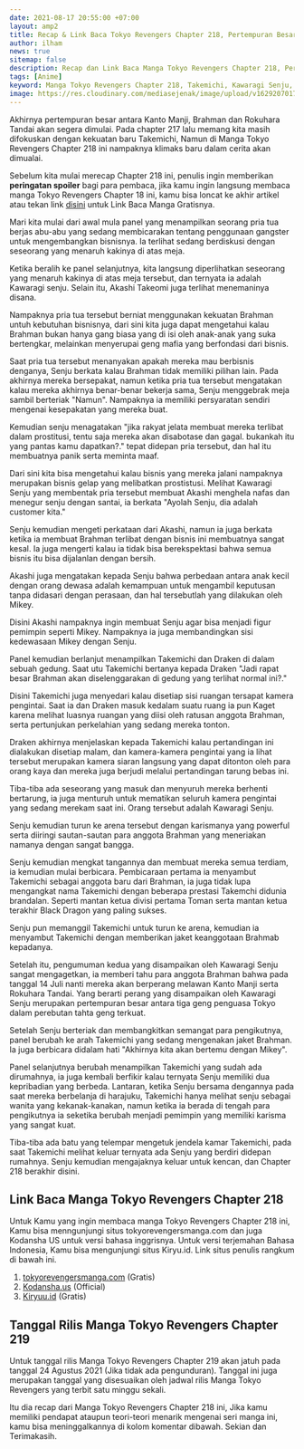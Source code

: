```yaml
---
date: 2021-08-17 20:55:00 +07:00
layout: amp2
title: Recap & Link Baca Tokyo Revengers Chapter 218, Pertempuran Besar Segera Dimulai
author: ilham
news: true
sitemap: false
description: Recap dan Link Baca Manga Tokyo Revengers Chapter 218, Pertempuran antara Kanto Manji, Brahman ,dan Rokuhara Tandai dimulai. Takmichi akan bertemu dengan Mikey di pertempuran.
tags: [Anime]
keyword: Manga Tokyo Revengers Chapter 218, Takemichi, Kawaragi Senju, Mikey, Akashi Takeomi, Draken, Link Baca Manga Tokyo Revengers Chapter 218
image: https://res.cloudinary.com/mediasejenak/image/upload/v1629207017/20210817_202904_0000_valwwj.jpg
---
```

Akhirnya pertempuran besar antara Kanto Manji, Brahman dan Rokuhara Tandai akan segera dimulai. Pada chapter 217 lalu memang kita masih difokuskan dengan kekuatan baru Takemichi, Namun di Manga Tokyo Revengers Chapter 218 ini nampaknya klimaks baru dalam cerita akan dimualai.

Sebelum kita mulai merecap Chapter 218 ini, penulis ingin memberikan <b>peringatan spoiler</b> bagi para pembaca, jika kamu ingin langsung membaca manga Tokyo Revengers Chapter 18 ini, kamu bisa loncat ke akhir artikel atau tekan link <a href="#link-baca-manga-tokyo-revengers-chapter-218">disini</a> untuk Link Baca Manga Gratisnya.

<amp-img layout="responsive" alt="Recap & Link Baca Tokyo Revengers Chapter 218, Pertempuran Besar Segera Dimulai" height="780" width="1200" src="https://res.cloudinary.com/mediasejenak/image/upload/v1629207017/20210817_202904_0000_valwwj.jpg"></amp-img>

Mari kita mulai dari awal mula panel yang menampilkan seorang pria tua berjas abu-abu yang sedang membicarakan tentang penggunaan gangster untuk mengembangkan bisnisnya. Ia terlihat sedang berdiskusi dengan seseorang yang menaruh kakinya di atas meja.

Ketika beralih ke panel selanjutnya, kita langsung diperlihatkan seseorang yang menaruh kakinya di atas meja tersebut, dan ternyata ia adalah Kawaragi senju. Selain itu, Akashi Takeomi juga terlihat menemaninya disana.

Nampaknya pria tua tersebut berniat menggunakan kekuatan Brahman untuh kebutuhan bisnisnya, dari sini kita juga dapat mengetahui kalau Brahman bukan hanya gang biasa yang di isi oleh anak-anak yang suka bertengkar, melainkan menyerupai geng mafia yang berfondasi dari bisnis.

<amp-img layout="responsive" alt="Tokyo Revengers Chapter 218 English 1" src="https://res.cloudinary.com/mediasejenak/image/upload/v1629207070/002_kj6bfc.png"></amp-img>

Saat pria tua tersebut menanyakan apakah mereka mau berbisnis denganya, Senju berkata kalau Brahman tidak memiliki pilihan lain. Pada akhirnya mereka bersepakat, namun ketika pria tua tersebut mengatakan kalau mereka akhirnya benar-benar bekerja sama, Senju menggebrak meja sambil berteriak "Namun". Nampaknya ia memiliki persyaratan sendiri mengenai kesepakatan yang mereka buat.

Kemudian senju menagatakan "jika rakyat jelata membuat mereka terlibat dalam prostitusi, tentu saja mereka akan disabotase dan gagal. bukankah itu yang pantas kamu dapatkan?." tepat didepan pria tersebut, dan hal itu membuatnya panik serta meminta maaf.

Dari sini kita bisa mengetahui kalau bisnis yang mereka jalani nampaknya merupakan bisnis gelap yang melibatkan prostistusi. Melihat Kawaragi Senju yang membentak pria tersebut membuat Akashi menghela nafas dan menegur senju dengan santai, ia berkata "Ayolah Senju, dia adalah customer kita."

Senju kemudian mengeti perkataan dari Akashi, namun ia juga berkata ketika ia membuat Brahman terlibat dengan bisnis ini membuatnya sangat kesal. Ia juga mengerti kalau ia tidak bisa berekspektasi bahwa semua bisnis itu bisa dijalanlan dengan bersih.

Akashi juga mengatakan kepada Senju bahwa perbedaan antara anak kecil dengan orang dewasa adalah kemampuan untuk mengambil keputusan tanpa didasari dengan perasaan, dan hal tersebutlah yang dilakukan oleh Mikey.

Disini Akashi nampaknya ingin membuat Senju agar bisa menjadi figur pemimpin seperti Mikey. Nampaknya ia juga membandingkan sisi kedewasaan Mikey dengan Senju.

Panel kemudian berlanjut menampilkan Takemichi dan Draken di dalam sebuah gedung. Saat utu Takemichi bertanya kepada Draken "Jadi rapat besar Brahman akan diselenggarakan di gedung yang terlihat normal ini?."

Disini Takemichi juga menyedari kalau disetiap sisi ruangan tersapat kamera pengintai. Saat ia dan Draken masuk kedalam suatu ruang ia pun Kaget karena melihat luasnya ruangan yang diisi oleh ratusan anggota Brahman, serta pertunjukan perkelahian yang sedang mereka tonton.

Draken akhirnya menjelaskan kepada Takemichi kalau pertandingan ini dialakukan disetiap malam, dan kamera-kamera pengintai yang ia lihat tersebut merupakan kamera siaran langsung yang dapat ditonton oleh para orang kaya dan mereka juga berjudi melalui pertandingan tarung bebas ini.

Tiba-tiba ada seseorang yang masuk dan menyuruh mereka berhenti bertarung, ia juga menturuh untuk mematikan seluruh kamera pengintai yang sedang merekam saat ini. Orang tersebut adalah Kawaragi Senju.

Senju kemudian turun ke arena tersebut dengan karismanya yang powerful serta diiringi sautan-sautan para anggota Brahman yang meneriakan namanya dengan sangat bangga.

Senju kemudian mengkat tangannya dan membuat mereka semua terdiam, ia kemudian mulai berbicara. Pembicaraan pertama ia menyambut Takemichi sebagai anggota baru dari Brahman, ia juga tidak lupa mengangkat nama Takemichi dengan beberapa prestasi Takemchi didunia brandalan. Seperti mantan ketua divisi pertama Toman serta mantan ketua terakhir Black Dragon yang paling sukses.

Senju pun memanggil Takemichi untuk turun ke arena, kemudian ia menyambut Takemichi dengan memberikan jaket keanggotaan Brahmab kepadanya.

Setelah itu, pengumuman kedua yang disampaikan oleh Kawaragi Senju sangat mengagetkan, ia memberi tahu para anggota Brahman bahwa pada tanggal 14 Juli nanti mereka akan berperang melawan Kanto Manji serta Rokuhara Tandai. Yang berarti perang yang disampaikan oleh Kawaragi Senju merupakan pertempuran besar antara tiga geng penguasa Tokyo dalam perebutan tahta geng terkuat.

<amp-img layout="responsive" alt="the war is begin, Tokyo Revengers Chapter 218" height="897" width="1300" src="https://res.cloudinary.com/mediasejenak/image/upload/v1629207073/014_maratf.png"></amp-img>

<amp-img layout="responsive" alt="The war is begin, Tokyo Revenvers Chapter 218" height="900" width="1300" src="https://res.cloudinary.com/mediasejenak/image/upload/v1629207196/015_vn5vb8.png"></amp-img>

Setelah Senju berteriak dan membangkitkan semangat para pengikutnya, panel berubah ke arah Takemichi yang sedang mengenakan jaket Brahman. Ia juga berbicara didalam hati "Akhirnya kita akan bertemu dengan Mikey".

Panel selanjutnya berubah menampilkan Takemichi yang sudah ada dirumahnya, ia juga kembali berfikir kalau ternyata Senju memiliki dua kepribadian yang berbeda. Lantaran, ketika Senju bersama dengannya pada saat mereka berbelanja di harajuku, Takemichi hanya melihat senju sebagai wanita yang kekanak-kanakan, namun ketika ia berada di tengah para pengikutnya ia seketika berubah menjadi pemimpin yang memiliki karisma yang sangat kuat.

Tiba-tiba ada batu yang telempar mengetuk jendela kamar Takemichi, pada saat Takemichi melihat keluar ternyata ada Senju yang berdiri didepan rumahnya. Senju kemudian mengajaknya keluar untuk kencan, dan Chapter 218 berakhir disini.

## Link Baca Manga Tokyo Revengers Chapter 218

<amp-img layout="responsive" alt="Finaly Takemichi Meet Mikey, Tokyo Revengers Chaoter 218" height="897" width="1300" src="https://res.cloudinary.com/mediasejenak/image/upload/v1629207732/016_1_rqpujd.png"></amp-img>

Untuk Kamu yang ingin membaca manga Tokyo Revengers Chapter 218 ini, Kamu bisa menngunjungi situs tokyorevengersmanga.com dan juga Kodansha US untuk versi bahasa inggrisnya. Untuk versi terjemahan Bahasa Indonesia, Kamu bisa mengunjungi situs Kiryu.id. Link situs penulis rangkum di bawah ini.

1. <a href="https://semawur.com/kxEfVKEteW" target="_blank" rel="nofollow">tokyorevengersmanga.com</a> (Gratis)
2. <a href="https://semawur.com/QWV23s2xF4Qx" target="_blank" rel="nofollow">Kodansha.us</a> (Official)
3. <a href="https://semawur.com/QWV23s2xF4Qx" target="_blank" rel="nofollow">Kiryuu.id</a> (Gratis)

## Tanggal Rilis Manga Tokyo Revengers Chapter 219

Untuk tanggal rilis Manga Tokyo Revengers Chapter 219 akan jatuh pada tanggal 24 Agustus 2021 (Jika tidak ada pengunduran). Tanggal ini juga merupakan tanggal yang disesuaikan oleh jadwal rilis Manga Tokyo Revengers yang terbit satu minggu sekali.

Itu dia recap dari Manga Tokyo Revengers Chapter 218 ini, Jika kamu memiliki pendapat ataupun teori-teori menarik mengenai seri manga ini, kamu bisa meninggalkannya di kolom komentar dibawah. Sekian dan Terimakasih.
